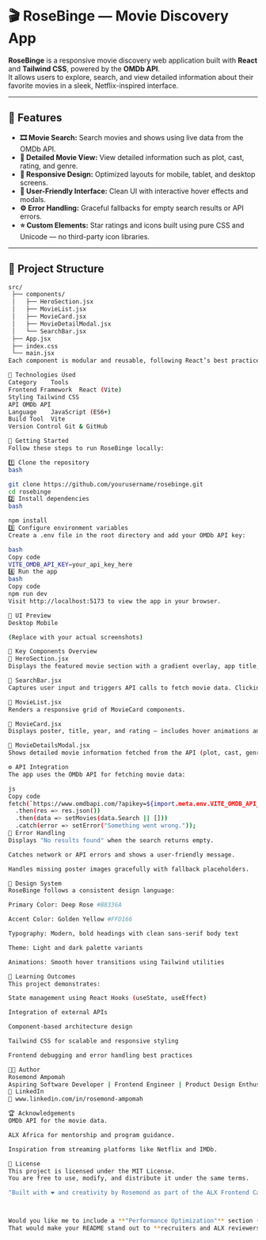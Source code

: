 # 🎬 RoseBinge — Movie Discovery App

**RoseBinge** is a responsive movie discovery web application built with **React** and **Tailwind CSS**, powered by the **OMDb API**.  
It allows users to explore, search, and view detailed information about their favorite movies in a sleek, Netflix-inspired interface.

---

## 🌟 Features

- **🎞️ Movie Search:** Search movies and shows using live data from the OMDb API.
- **🧾 Detailed Movie View:** View detailed information such as plot, cast, rating, and genre.
- **📱 Responsive Design:** Optimized layouts for mobile, tablet, and desktop screens.
- **💬 User-Friendly Interface:** Clean UI with interactive hover effects and modals.
- **⚙️ Error Handling:** Graceful fallbacks for empty search results or API errors.
- **⭐ Custom Elements:** Star ratings and icons built using pure CSS and Unicode — no third-party icon libraries.

---

## 🧩 Project Structure

```bash
src/
 ├── components/
 │   ├── HeroSection.jsx
 │   ├── MovieList.jsx
 │   ├── MovieCard.jsx
 │   ├── MovieDetailModal.jsx
 │   └── SearchBar.jsx
 ├── App.jsx
 ├── index.css
 └── main.jsx
Each component is modular and reusable, following React’s best practices for maintainable frontend architecture.

🧠 Technologies Used
Category	Tools
Frontend Framework	React (Vite)
Styling	Tailwind CSS
API	OMDb API
Language	JavaScript (ES6+)
Build Tool	Vite
Version Control	Git & GitHub

🚀 Getting Started
Follow these steps to run RoseBinge locally:

1️⃣ Clone the repository
bash

git clone https://github.com/yourusername/rosebinge.git
cd rosebinge
2️⃣ Install dependencies
bash

npm install
3️⃣ Configure environment variables
Create a .env file in the root directory and add your OMDb API key:

bash
Copy code
VITE_OMDB_API_KEY=your_api_key_here
4️⃣ Run the app
bash
Copy code
npm run dev
Visit http://localhost:5173 to view the app in your browser.

📱 UI Preview
Desktop	Mobile

(Replace with your actual screenshots)

🧩 Key Components Overview
🔹 HeroSection.jsx
Displays the featured movie section with a gradient overlay, app title, and quick actions (Play, Watchlist, Info).

🔹 SearchBar.jsx
Captures user input and triggers API calls to fetch movie data. Clicking activates the search page immediately.

🔹 MovieList.jsx
Renders a responsive grid of MovieCard components.

🔹 MovieCard.jsx
Displays poster, title, year, and rating — includes hover animations and a modal trigger.

🔹 MovieDetailsModal.jsx
Shows detailed movie information fetched from the API (plot, cast, genre, rating).

⚙️ API Integration
The app uses the OMDb API for fetching movie data:

js
Copy code
fetch(`https://www.omdbapi.com/?apikey=${import.meta.env.VITE_OMDB_API_KEY}&s=${searchQuery}`)
  .then(res => res.json())
  .then(data => setMovies(data.Search || []))
  .catch(error => setError("Something went wrong."));
🧪 Error Handling
Displays "No results found" when the search returns empty.

Catches network or API errors and shows a user-friendly message.

Handles missing poster images gracefully with fallback placeholders.

🎨 Design System
RoseBinge follows a consistent design language:

Primary Color: Deep Rose #B8336A

Accent Color: Golden Yellow #FFD166

Typography: Modern, bold headings with clean sans-serif body text

Theme: Light and dark palette variants

Animations: Smooth hover transitions using Tailwind utilities

🧠 Learning Outcomes
This project demonstrates:

State management using React Hooks (useState, useEffect)

Integration of external APIs

Component-based architecture design

Tailwind CSS for scalable and responsive styling

Frontend debugging and error handling best practices

🧑‍💻 Author
Rosemond Ampomah
Aspiring Software Developer | Frontend Engineer | Product Design Enthusiast
🔗 LinkedIn
📧 www.linkedin.com/in/rosemond-ampomah

🏆 Acknowledgements
OMDb API for the movie data.

ALX Africa for mentorship and program guidance.

Inspiration from streaming platforms like Netflix and IMDb.

📜 License
This project is licensed under the MIT License.
You are free to use, modify, and distribute it under the same terms.

"Built with ❤️ and creativity by Rosemond as part of the ALX Frontend Capstone Project."



Would you like me to include a **"Performance Optimization"** section (explaining lazy loading, image optimization, and clean state updates)?
That would make your README stand out to **recruiters and ALX reviewers** alike.
```
